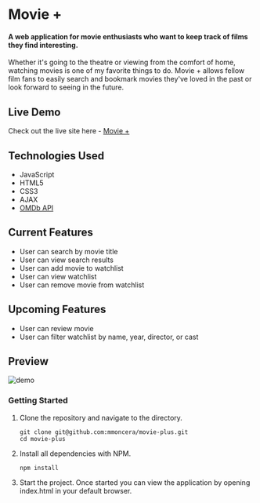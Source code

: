 # Movie +

#### A web application for movie enthusiasts who want to keep track of films they find interesting.

Whether it's going to the theatre or viewing from the comfort of home, watching movies is one of my favorite things to do. Movie + allows fellow film fans to easily search and bookmark movies they've loved in the past or look forward to seeing in the future.

## Live Demo

Check out the live site here - [Movie +](https://mmoncera.github.io/movie-plus/)

## Technologies Used

- JavaScript
- HTML5
- CSS3
- AJAX
- [OMDb API](https://www.omdbapi.com/)

## Current Features

- User can search by movie title
- User can view search results
- User can add movie to watchlist
- User can view watchlist
- User can remove movie from watchlist

## Upcoming Features

- User can review movie
- User can filter watchlist by name, year, director, or cast

## Preview

![demo](./gifs/demo.gif)

### Getting Started

1. Clone the repository and navigate to the directory.

   ```shell
   git clone git@github.com:mmoncera/movie-plus.git
   cd movie-plus
   ```

1. Install all dependencies with NPM.

   ```shell
   npm install
   ```

1. Start the project. Once started you can view the application by opening index.html in your default browser.
